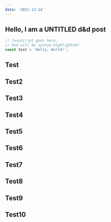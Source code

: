 ```yaml
---
date: '2021-12-14'
---
```


## Hello, I am a UNTITLED d&d post

```js
// JavaScript goes here,
// And will be syntax-highlighted!
const test = 'Hello, World!';
```

## Test

## Test2

## Test3

## Test4

## Test5

## Test6

## Test7

## Test8

## Test9

## Test10
